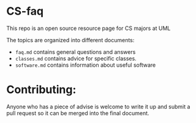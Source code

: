 # CS-faq
This repo is an open source resource page for CS majors at UML

The topics are organized into different documents:
- `faq.md` contains general questions and answers
- `classes.md` contains advice for specific classes.
- `software.md` contains information about useful software

# Contributing:
Anyone who has a piece of advise is welcome to write it up and submit a pull request so it can be merged into the final document.
